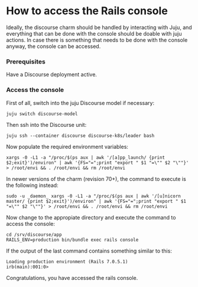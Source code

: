 # How to access the Rails console

Ideally, the discourse charm should be handled by interacting with Juju, and everything that can be done with the console should
be doable with juju actions. In case there is something that needs to be done with the console anyway, the console can be accessed.

### Prerequisites

Have a Discourse deployment active.

### Access the console

First of all, switch into the juju Discourse model if necessary:
```
juju switch discourse-model
```
Then ssh into the Discourse unit:
```
juju ssh --container discourse discourse-k8s/leader bash   
```
Now populate the required environment variables:
```
xargs -0 -L1 -a "/proc/$(ps aux | awk '/[a]pp_launch/ {print $2;exit}')/environ" | awk '{FS="=";print "export " $1 "=\"" $2 "\""}' > /root/envi && . /root/envi && rm /root/envi
```
In newer versions of the charm (revision 70+), the command to execute is the following instead:
```
sudo -u _daemon_ xargs -0 -L1 -a "/proc/$(ps aux | awk '/[u]nicorn master/ {print $2;exit}')/environ" | awk '{FS="=";print "export " $1 "=\"" $2 "\""}' > /root/envi && . /root/envi && rm /root/envi
```
Now change to the appropiate directory and execute the command to access the console:
```
cd /srv/discourse/app
RAILS_ENV=production bin/bundle exec rails console
```
If the output of the last command contains something similar to this:
```
Loading production environment (Rails 7.0.5.1)
irb(main):001:0>
```
Congratulations, you have accessed the rails console.
